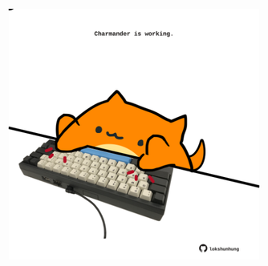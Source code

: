 <!-- built at 01/04/2022, 05:00:55 UTC -->
<p align="center">
  <img width="500" height="500" src="./ReadmeImage.svg">
</p>
